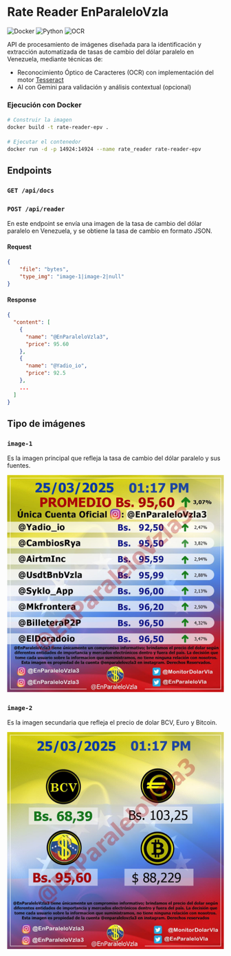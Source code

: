 # Rate Reader EnParaleloVzla

![Docker](https://img.shields.io/badge/Docker-2CA5E0?style=for-the-badge&logo=docker&logoColor=white)
![Python](https://img.shields.io/badge/Python-3776AB?style=for-the-badge&logo=python&logoColor=white)
![OCR](https://img.shields.io/badge/OCR-4285F4?style=for-the-badge&logo=tesseract&logoColor=white)

API de procesamiento de imágenes diseñada para la identificación y extracción automatizada de tasas de cambio del dólar paralelo en Venezuela, mediante técnicas de:

- Reconocimiento Óptico de Caracteres (OCR) con implementación del motor [Tesseract](https://github.com/tesseract-ocr/tesseract)
- AI con Gemini para validación y análisis contextual (opcional)

### Ejecución con Docker
```bash
# Construir la imagen
docker build -t rate-reader-epv .

# Ejecutar el contenedor
docker run -d -p 14924:14924 --name rate_reader rate-reader-epv
```

## Endpoints

### `GET /api/docs`

### `POST /api/reader`

En este endpoint se envía una imagen de la tasa de cambio del dólar paralelo en Venezuela, y se obtiene la tasa de cambio en formato JSON.

#### Request

```json
{
    "file": "bytes",
    "type_img": "image-1|image-2|null"
}
```

#### Response
    
```json
{
  "content": [
    {
      "name": "@EnParaleloVzla3",
      "price": 95.60
    },
    {
      "name": "@Yadio_io",
      "price": 92.5
    },
    ...
  ]
}
```

## Tipo de imágenes

### `image-1`

Es la imagen principal que refleja la tasa de cambio del dólar paralelo y sus fuentes.

![](images/image-1.png)

### `image-2`

Es la imagen secundaria que refleja el precio de dolar BCV, Euro y Bitcoin.

![](images/image-2.png)